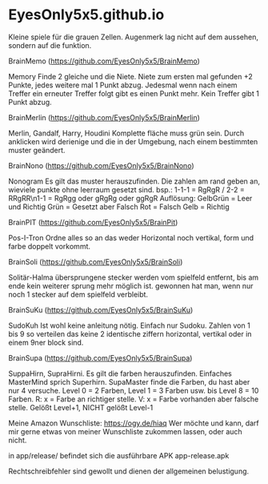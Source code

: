 # EyesOnly5x5.github.io
Kleine spiele für die grauen Zellen. Augenmerk lag nicht auf dem aussehen, sondern auf die funktion.

BrainMemo (https://github.com/EyesOnly5x5/BrainMemo)

Memory Finde 2 gleiche und die Niete. Niete zum ersten mal gefunden +2 Punkte, jedes weitere mal 1 Punkt abzug. Jedesmal wenn nach einem Treffer ein erneuter Treffer folgt gibt es einen Punkt mehr. Kein Treffer gibt 1 Punkt abzug.

BrainMerlin (https://github.com/EyesOnly5x5/BrainMerlin)

Merlin, Gandalf, Harry, Houdini Komplette fläche muss grün sein. Durch anklicken wird derienige und die in der Umgebung, nach einem bestimmten muster geändert.

BrainNono (https://github.com/EyesOnly5x5/BrainNono)

Nonogram Es gilt das muster herauszufinden. Die zahlen am rand geben an, wieviele punkte ohne leerraum gesetzt sind. bsp.: 1-1-1 = RgRgR / 2-2 = RRgRR\n1-1 = RgRgg oder gRgRg oder ggRgR
Auflösung: GelbGrün = Leer und Richtig Grün = Gesetzt aber Falsch Rot = Falsch Gelb = Richtig

BrainPIT (https://github.com/EyesOnly5x5/BrainPit)

Pos-I-Tron Ordne alles so an das weder Horizontal noch vertikal, form und farbe doppelt vorkommt.

BrainSoli (https://github.com/EyesOnly5x5/BrainSoli)

Solitär-Halma übersprungene stecker werden vom spielfeld entfernt, bis am ende kein weiterer sprung mehr möglich ist. gewonnen hat man, wenn nur noch 1 stecker auf dem spielfeld verbleibt.

BrainSuKu (https://github.com/EyesOnly5x5/BrainSuKu)

SudoKuh Ist wohl keine anleitung nötig. Einfach nur Sudoku. Zahlen von 1 bis 9 so verteilen das keine 2 identische ziffern horizontal, vertikal oder in einem 9ner block sind.

BrainSupa (https://github.com/EyesOnly5x5/BrainSupa)

SuppaHirn, SupraHirni. Es gilt die farben herauszufinden. Einfaches MasterMind sprich Superhirn.
SupaMaster finde die Farben, du hast aber nur 4 versuche.
Level 0 = 2 Farben, Level 1 = 3 Farben usw. bis Level 8 = 10 Farben.
R: x = Farbe an richtiger stelle. V: x = Farbe vorhanden aber falsche stelle.
Gelößt Level+1, NICHT gelößt Level-1

Meine Amazon Wunschliste: https://ogy.de/hiaq Wer möchte und kann, darf mir gerne etwas von meiner Wunschliste zukommen lassen, oder auch nicht.

in app/release/ befindet sich die ausführbare APK app-release.apk

Rechtschreibfehler sind gewollt und dienen der allgemeinen belustigung.